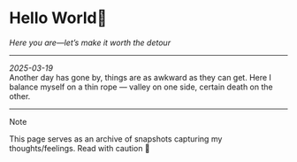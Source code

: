 # Hello World👋

*Here you are—let’s make it worth the detour*



---

*2025-03-19* \
Another day has gone by, things are as awkward as they can get. Here I balance myself on a thin rope — valley on one side, certain death on the other. 

---

> [!NOTE]
> This page serves as an archive of snapshots capturing my thoughts/feelings.
> Read with caution 🫠

